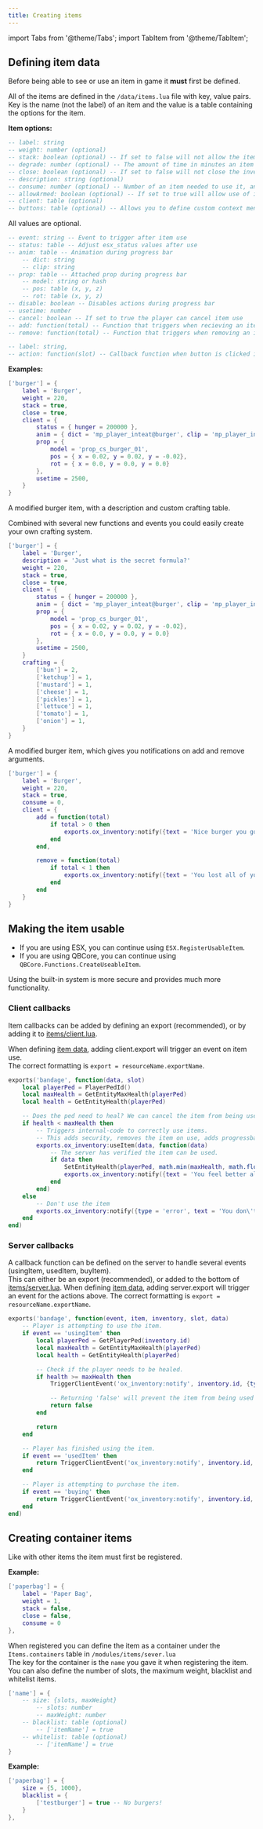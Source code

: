 ```yaml
---
title: Creating items
---
```


import Tabs from '@theme/Tabs';
import TabItem from '@theme/TabItem';

## Defining item data

Before being able to see or use an item in game it **must** first be defined.

All of the items are defined in the `/data/items.lua` file with key, value pairs.  
Key is the name (not the label) of an item and the value is a table containing the
options for the item.

**Item options:**
<Tabs>
<TabItem value='shared' label='Shared'>

```lua
-- label: string
-- weight: number (optional)
-- stack: boolean (optional) -- If set to false will not allow the item to be stacked
-- degrade: number (optional) -- The amount of time in minutes an item will degrade after
-- close: boolean (optional) -- If set to false will not close the inventory on item use
-- description: string (optional)
-- consume: number (optional) -- Number of an item needed to use it, and removed after use (Default: 1)
-- allowArmed: boolean (optional) -- If set to true will allow use of item while armed with a weapon
-- client: table (optional)
-- buttons: table (optional) -- Allows you to define custom context menu functions for the item
```

</TabItem>
<TabItem value='client' label='Client'>

All values are optional.

```lua
-- event: string -- Event to trigger after item use
-- status: table -- Adjust esx_status values after use
-- anim: table -- Animation during progress bar
    -- dict: string
    -- clip: string
-- prop: table -- Attached prop during progress bar
    -- model: string or hash
    -- pos: table (x, y, z)
    -- rot: table (x, y, z)
-- disable: boolean -- Disables actions during progress bar
-- usetime: number
-- cancel: boolean -- If set to true the player can cancel item use
-- add: function(total) -- Function that triggers when recieving an item (Returns total item count as `total`)
-- remove: function(total) -- Function that triggers when removing an item (Returns total item count as `total`)
```

</TabItem>
<TabItem value='buttons' label='Buttons'>

```lua
-- label: string,
-- action: function(slot) -- Callback function when button is clicked in context menu, returns item slot
```

</TabItem>
</Tabs>

**Examples:**
<Tabs>
<TabItem value='burger' label='Burger'>

```lua
['burger'] = {
    label = 'Burger',
    weight = 220,
    stack = true,
    close = true,
    client = {
        status = { hunger = 200000 },
        anim = { dict = 'mp_player_inteat@burger', clip = 'mp_player_int_eat_burger_fp' },
        prop = {
            model = 'prop_cs_burger_01',
            pos = { x = 0.02, y = 0.02, y = -0.02},
            rot = { x = 0.0, y = 0.0, y = 0.0}
        },
        usetime = 2500,
    }
}
```

</TabItem>
<TabItem value='custom_burger' label='Custom burger'>

A modified burger item, with a description and custom crafting table.

Combined with several new functions and events you could easily create your own crafting system.

```lua
['burger'] = {
    label = 'Burger',
    description = 'Just what is the secret formula?'
    weight = 220,
    stack = true,
    close = true,
    client = {
        status = { hunger = 200000 },
        anim = { dict = 'mp_player_inteat@burger', clip = 'mp_player_int_eat_burger_fp' },
        prop = {
            model = 'prop_cs_burger_01',
            pos = { x = 0.02, y = 0.02, y = -0.02},
            rot = { x = 0.0, y = 0.0, y = 0.0}
        },
        usetime = 2500,
    }
    crafting = {
        ['bun'] = 2,
        ['ketchup'] = 1,
        ['mustard'] = 1,
        ['cheese'] = 1,
        ['pickles'] = 1,
        ['lettuce'] = 1,
        ['tomato'] = 1,
        ['onion'] = 1,
    }
}
```

</TabItem>
<TabItem value='notify_burger' label='Notify burger'>

A modified burger item, which gives you notifications on add and remove arguments.

```lua
['burger'] = {
    label = 'Burger',
    weight = 220,
    stack = true,
    consume = 0,
    client = {
        add = function(total)
            if total > 0 then
                exports.ox_inventory:notify({text = 'Nice burger you got there!'})
            end
        end,

        remove = function(total)
            if total < 1 then
                exports.ox_inventory:notify({text = 'You lost all of your burgers!'})
            end
        end
    }
}
```

</TabItem>
</Tabs>

## Making the item usable

- If you are using ESX, you can continue using `ESX.RegisterUsableItem`.
- If you are using QBCore, you can continue using `QBCore.Functions.CreateUseableItem`.

Using the built-in system is more secure and provides much more functionality.

### Client callbacks

Item callbacks can be added by defining an export (recommended), or by adding it to [items/client.lua](https://github.com/overextended/ox_inventory/blob/main/modules/items/client.lua#L33).

When defining [item data](https://github.com/overextended/ox_inventory/blob/main/data/items.lua#L11), adding client.export will trigger an event on item use.  
The correct formatting is `export = resourceName.exportName`.

```lua
exports('bandage', function(data, slot)
    local playerPed = PlayerPedId()
    local maxHealth = GetEntityMaxHealth(playerPed)
    local health = GetEntityHealth(playerPed)

    -- Does the ped need to heal? We can cancel the item from being used.
    if health < maxHealth then
        -- Triggers internal-code to correctly use items.
        -- This adds security, removes the item on use, adds progressbar support, and is necessary for server callbacks.
        exports.ox_inventory:useItem(data, function(data)
            -- The server has verified the item can be used.
            if data then
                SetEntityHealth(playerPed, math.min(maxHealth, math.floor(health + maxHealth / 16)))
                exports.ox_inventory:notify({text = 'You feel better already'})
            end
        end)
    else
        -- Don't use the item
        exports.ox_inventory:notify({type = 'error', text = 'You don\'t need a bandage right now'})
    end
end)
```

### Server callbacks

A callback function can be defined on the server to handle several events (usingItem, usedItem, buyItem).  
This can either be an export (recommended), or added to the bottom of [items/server.lua](https://github.com/overextended/ox_inventory/blob/main/modules/items/server.lua). 
When defining [item data](https://github.com/overextended/ox_inventory/blob/main/data/items.lua#L14), adding server.export will trigger an event for the actions above.
The correct formatting is `export = resourceName.exportName`.

```lua
exports('bandage', function(event, item, inventory, slot, data)
    -- Player is attempting to use the item.
    if event == 'usingItem' then
        local playerPed = GetPlayerPed(inventory.id)
        local maxHealth = GetEntityMaxHealth(playerPed)
        local health = GetEntityHealth(playerPed)

        -- Check if the player needs to be healed.
        if health >= maxHealth then
            TriggerClientEvent('ox_inventory:notify', inventory.id, {type = 'error', text = 'You don\'t need a bandage right now'})

            -- Returning 'false' will prevent the item from being used
            return false
        end

        return
    end

    -- Player has finished using the item.
    if event == 'usedItem' then
        return TriggerClientEvent('ox_inventory:notify', inventory.id, {text = 'You feel better already'})
    end

    -- Player is attempting to purchase the item.
    if event == 'buying' then
        return TriggerClientEvent('ox_inventory:notify', inventory.id, {type = 'success', text = 'You bought a bandage'})
    end
end)
```

## Creating container items

Like with other items the item must first be registered.

**Example:**

```lua
['paperbag'] = {
    label = 'Paper Bag',
    weight = 1,
    stack = false,
    close = false,
    consume = 0
},
```

When registered you can define the item as a container under the `Items.containers` table in `/modules/items/sever.lua`  
The key for the container is the `name` you gave it when registering the item.  
You can also define the number of slots, the maximum weight, blacklist and whitelist items.

```lua
['name'] = {
    -- size: {slots, maxWeight}
        -- slots: number
        -- maxWeight: number
    -- blacklist: table (optional)
        -- ['itemName'] = true
    -- whitelist: table (optional)
        -- ['itemName'] = true
}
```

**Example:**

```lua
['paperbag'] = {
    size = {5, 1000},
    blacklist = {
        ['testburger'] = true -- No burgers!
    }
},
```
